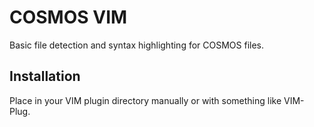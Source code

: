 # COSMOS VIM

Basic file detection and syntax highlighting for COSMOS files.

## Installation

Place in your VIM plugin directory manually or with something like VIM-Plug.
